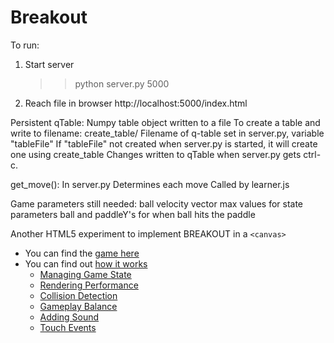 Breakout
========

To run:
1. Start server
    >> python server.py 5000
2. Reach file in browser
    http://localhost:5000/index.html

Persistent qTable:
    Numpy table object written to a file
    To create a table and write to filename: 
        create_table/<filename>
    Filename of q-table set in server.py, variable "tableFile"
    If "tableFile" not created when server.py is started, it will create one
    using create_table
    Changes written to qTable when server.py gets ctrl-c. 

get_move():
    In server.py
    Determines each move
    Called by learner.js

Game parameters still needed:
    ball velocity vector
    max values for state parameters
    ball and paddleY's for when ball hits the paddle


Another HTML5 experiment to implement BREAKOUT in a `<canvas>`

 * You can find the [game here](http://codeincomplete.com/posts/2011/6/11/javascript_breakout/demo.html)
 * You can find out [how it works](http://codeincomplete.com/posts/2011/6/11/javascript_breakout/index.html)
   * [Managing Game State](http://codeincomplete.com/posts/2011/6/12/game_state_in_breakout/)
   * [Rendering Performance](http://codeincomplete.com/posts/2011/6/12/rendering_breakout/)
   * [Collision Detection](http://codeincomplete.com/posts/2011/6/12/collision_detection_in_breakout/)
   * [Gameplay Balance](http://codeincomplete.com/posts/2011/6/13/gameplay_in_breakout/)
   * [Adding Sound](http://codeincomplete.com/posts/2011/6/16/adding_sound_to_breakout/)
   * [Touch Events](http://codeincomplete.com/posts/2011/6/24/adding_touch_to_breakout/)

